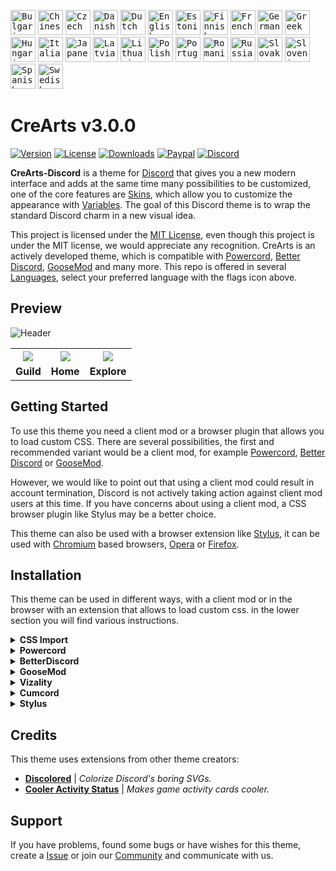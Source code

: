 <kbd>[<img title="Bulgarian" alt="Bulgarian" src="https://crearts-community.github.io/Assets/languages/bulgarian.png" width="40">](.github/docs/translations/readme/bulgarian.md)</kbd>
<kbd>[<img title="Chinese" alt="Chinese" src="https://crearts-community.github.io/Assets/languages/chinese.png" width="40">](.github/docs/translations/readme/chinese.md)</kbd>
<kbd>[<img title="Czech" alt="Czech" src="https://crearts-community.github.io/Assets/languages/czech.png" width="40">](.github/docs/translations/readme/czech.md)</kbd>
<kbd>[<img title="Danish" alt="Danish" src="https://crearts-community.github.io/Assets/languages/danish.png" width="40">](.github/docs/translations/readme/danish.md)</kbd>
<kbd>[<img title="Dutch" alt="Dutch" src="https://crearts-community.github.io/Assets/languages/dutch.png" width="40">](.github/docs/translations/readme/dutch.md)</kbd>
<kbd>[<img title="English" alt="English" src="https://crearts-community.github.io/Assets/languages/english.png" width="40">](readme.md)</kbd>
<kbd>[<img title="Estonian" alt="Estonian" src="https://crearts-community.github.io/Assets/languages/estonian.png" width="40">](.github/docs/translations/readme/estonian.md)</kbd>
<kbd>[<img title="Finnish" alt="Finnish" src="https://crearts-community.github.io/Assets/languages/finnish.png" width="40">](.github/docs/translations/readme/finnish.md)</kbd>
<kbd>[<img title="French" alt="French" src="https://crearts-community.github.io/Assets/languages/french.png" width="40">](.github/docs/translations/readme/french.md)</kbd>
<kbd>[<img title="German" alt="German" src="https://crearts-community.github.io/Assets/languages/german.png" width="40">](.github/docs/translations/readme/german.md)</kbd>
<kbd>[<img title="Greek" alt="Greek" src="https://crearts-community.github.io/Assets/languages/greek.png" width="40">](.github/docs/translations/readme/greek.md)</kbd>
<kbd>[<img title="Hungarian" alt="Hungarian" src="https://crearts-community.github.io/Assets/languages/hungarian.png" width="40">](.github/docs/translations/readme/hungarian.md)</kbd>
<kbd>[<img title="Italian" alt="Italian" src="https://crearts-community.github.io/Assets/languages/italian.png" width="40">](.github/docs/translations/readme/italian.md)</kbd>
<kbd>[<img title="Japanese" alt="Japanese" src="https://crearts-community.github.io/Assets/languages/japanese.png" width="40">](.github/docs/translations/readme/japanese.md)</kbd>
<kbd>[<img title="Latvian" alt="Latvian" src="https://crearts-community.github.io/Assets/languages/latvian.png" width="40">](.github/docs/translations/readme/latvian.md)</kbd>
<kbd>[<img title="Lithuanian" alt="Lithuanian" src="https://crearts-community.github.io/Assets/languages/lithuanian.png" width="40">](.github/docs/translations/readme/lithuanian.md)</kbd>
<kbd>[<img title="Polish" alt="Polish" src="https://crearts-community.github.io/Assets/languages/polish.png" width="40">](.github/docs/translations/readme/polish.md)</kbd>
<kbd>[<img title="Portuguese" alt="Portuguese" src="https://crearts-community.github.io/Assets/languages/portuguese.png" width="40">](.github/docs/translations/readme/portuguese.md)</kbd>
<kbd>[<img title="Romanian" alt="Romanian" src="https://crearts-community.github.io/Assets/languages/romanian.png" width="40">](.github/docs/translations/readme/romanian.md)</kbd>
<kbd>[<img title="Russian" alt="Russian" src="https://crearts-community.github.io/Assets/languages/russian.png" width="40">](.github/docs/translations/readme/russian.md)</kbd>
<kbd>[<img title="Slovak" alt="Slovak" src="https://crearts-community.github.io/Assets/languages/slovak.png" width="40">](.github/docs/translations/readme/slovak.md)</kbd>
<kbd>[<img title="Slovenian" alt="Slovenian" src="https://crearts-community.github.io/Assets/languages/slovenian.png" width="40">](.github/docs/translations/readme/slovenian.md)</kbd>
<kbd>[<img title="Spanish" alt="Spanish" src="https://crearts-community.github.io/Assets/languages/spanish.png" width="40">](.github/docs/translations/readme/spanish.md)</kbd>
<kbd>[<img title="Swedish" alt="Swedish" src="https://crearts-community.github.io/Assets/languages/swedish.png" width="40">](.github/docs/translations/readme/swedish.md)</kbd>

# CreArts v3.0.0

[![Version](https://img.shields.io/github/manifest-json/v/CreArts-Community/CreArts-Discord?labelColor=2e343e&color=%23CD0952&style=for-the-badge)](.github/docs/changelog.md)
[![License](https://img.shields.io/github/license/CreArts-Community/CreArts-Discord?labelColor=2e343e&color=%23CD0952&style=for-the-badge)](license)
[![Downloads](https://img.shields.io/github/downloads/CreArts-Community/CreArts-Discord/total?labelColor=2e343e&color=%23CD0952&style=for-the-badge)](https://github.com/CreArts-Community/CreArts-Discord/releases)
[![Paypal](https://img.shields.io/badge/Donate-PayPal-blue?&labelColor=2e343e&color=%23CD0952&style=for-the-badge)](https://www.paypal.com/donate/?hosted_button_id=5MQYGQ2FGQDWJ)
[![Discord](https://img.shields.io/discord/534376415202639903?label=Discord&labelColor=2e343e&color=%23CD0952&style=for-the-badge)](https://discord.gg/8W8E39Z)

**CreArts-Discord** is a theme for [Discord](https://discord.com) that gives you a new modern interface and adds at the same time many possibilities to be customized, one of the core features are [Skins](.github/docs/skins.md), which allow you to customize the appearance with [Variables](.github/docs/variables.md). The goal of this Discord theme is to wrap the standard Discord charm in a new visual idea.

This project is licensed under the [MIT License](license), even though this project is under the MIT license, we would appreciate any recognition. CreArts is an actively developed theme, which is compatible with [Powercord](https://github.com/powercord-org/powercord), [Better Discord](https://github.com/BetterDiscord/BetterDiscord), [GooseMod](https://github.com/GooseMod/GooseMod) and many more. This repo is offered in several [Languages](.github/docs/translations.md), select your preferred language with the flags icon above.

## Preview

![Header](https://user-images.githubusercontent.com/58918358/125176488-0d74b200-e1d4-11eb-845a-b8ee0e794631.png)

<table>
  <tr>
    <th><img src="https://i.imgur.com/1jC9rrs.png"></th>
    <th><img src="https://i.imgur.com/iXCZnoA.png"></th>
    <th><img src="https://i.imgur.com/jV3JQc1.png"></th>
  </tr>
  <tr>
    <td><b>Guild</b></td>
    <td><b>Home</b></td>
    <td><b>Explore</b></td>
  </tr>
</table>

## Getting Started

To use this theme you need a client mod or a browser plugin that allows you to load custom CSS. There are several possibilities, the first and recommended variant would be a client mod, for example [Powercord](https://github.com/powercord-org/powercord), [Better Discord](https://github.com/BetterDiscord/BetterDiscord) or [GooseMod](https://github.com/GooseMod/GooseMod).

However, we would like to point out that using a client mod could result in account termination, Discord is not actively taking action against client mod users at this time. If you have concerns about using a client mod, a CSS browser plugin like Stylus may be a better choice.


This theme can also be used with a browser extension like [Stylus](https://github.com/openstyles/stylus), it can be used with [Chromium](https://github.com/chromium/chromium) based browsers, [Opera](https://addons.opera.com/en/extensions/details/stylus/) or [Firefox](https://addons.mozilla.org/de/firefox/addon/styl-us/).

## Installation

This theme can be used in different ways, with a client mod or in the browser with an extension that allows to load custom css. in the lower section you will find various instructions.


<!-- CSS Import -->
<details>
<summary><b>CSS Import</b></summary>

* **Step 1:** Copy the Import link:

* **Step 2:** Paste the code above your theme code or load it via Quick CSS.

```css
@import url("https://crearts-community.github.io/CreArts-Discord/clients/crearts.theme.css");
```
</details>

<!-- Powercord -->
<details>
<summary><b>Powercord</b></summary>

* **Step 1:** Open **Command Prompt** / **Terminal**

* **Step 2:** Paste the below code in your terminal:

```bash
cd powercord/src/Powercord/themes
```

```bash
git clone https://github.com/CreArts-Community/CreArts-Discord.git
```
</details>

<!-- BetterDiscord -->
<details>
<summary><b>BetterDiscord</b></summary>

* **Step 1:** Go to [releases](https://github.com/CreArts-Community/CreArts-Discord/releases) tab of this repo.

* **Step 2:** Click on the `CreArts-Discord.theme.css` file to download it.

* **Step 3:** Paste the downloaded file inside your **BetterDiscord**'s themes folder.
</details>

<!-- GooseMod -->
<details>
<summary><b>GooseMod</b></summary>

* **Step 1:** Go to the themes store in **GooseMod** and search for "**CreArts-Discord**".

* **Step 2:** Press the install button.
</details>

<!-- Vizality -->
<details>
<summary><b>Vizality</b></summary>

* **Step 1:** Open **Command Prompt** / **Terminal**

* **Step 2:** Paste the below code in your terminal:

```bash
cd vizality/addons/themes && git clone https://crearts-community.github.io/CreArts-Discord
```
</details>

<!-- Cumcord -->
<details>
<summary><b>Cumcord</b></summary>

* **Step 1:** Install the [Cumstain](https://github.com/yellowsink/cc-plugins) plugin for Cumcord.

* **Step 2:** Open the new theme option which appears in the settings.

* **Step 3:** Install the theme with this link:
```
https://crearts-community.github.io/CreArts-Discord/theme.css
```

* **Optional:** Add theme store repo link:
```
https://crearts-community.github.io/CreArts-Discord
```
</details>

<!-- Stylus -->
<details>
<summary><b>Stylus</b></summary>

* **Step 1:** Install the [**Stylus**](https://add0n.com/stylus.html) extension for [Chrome](https://chrome.google.com/webstore/detail/stylus/clngdbkpkpeebahjckkjfobafhncgmne) / [Firefox](https://addons.mozilla.org/en-US/firefox/addon/styl-us/) / [Opera](https://github.com/openstyles/stylus/wiki/Opera,-Outdated-Stylus).

* **Step 2:** After installing, head over to [this link](https://github.com/CreArts-Community/CreArts-Discord/clients/crearts.user.css).

* **Step 3:** Press the "**Install Style**" button.
</details>

## Credits

This theme uses extensions from other theme creators:

* [**Discolored**](https://github.com/NYRI4/Discolored) | *Colorize Discord's boring SVGs.*
* [**Cooler Activity Status**](https://github.com/mr-miner1/cooler-activity-status) | *Makes game activity cards cooler.*

## Support

If you have problems, found some bugs or have wishes for this theme, create a [Issue](https://github.com/CreArts-Community/CreArts-Discord/issues) or join our [Community](https://discord.gg/8W8E39Z) and communicate with us.
